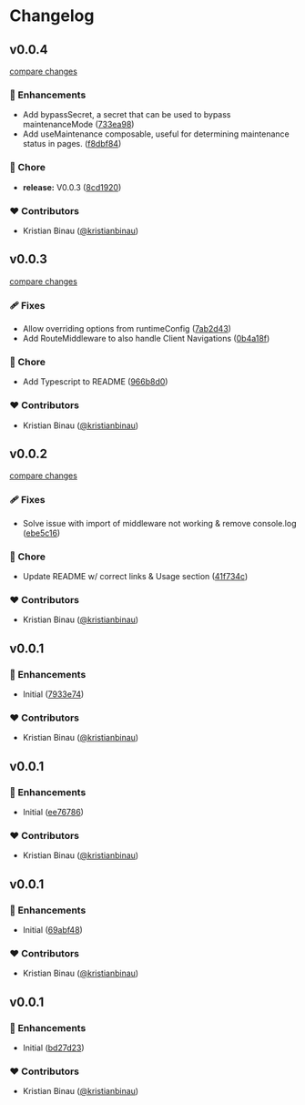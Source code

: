 # Changelog


## v0.0.4

[compare changes](https://github.com/kristianbinau/nuxt-maintenance-mode/compare/v0.0.3...v0.0.4)

### 🚀 Enhancements

- Add bypassSecret, a secret that can be used to bypass maintenanceMode ([733ea98](https://github.com/kristianbinau/nuxt-maintenance-mode/commit/733ea98))
- Add useMaintenance composable, useful for determining maintenance status in pages. ([f8dbf84](https://github.com/kristianbinau/nuxt-maintenance-mode/commit/f8dbf84))

### 🏡 Chore

- **release:** V0.0.3 ([8cd1920](https://github.com/kristianbinau/nuxt-maintenance-mode/commit/8cd1920))

### ❤️ Contributors

- Kristian Binau ([@kristianbinau](http://github.com/kristianbinau))

## v0.0.3

[compare changes](https://github.com/kristianbinau/nuxt-maintenance-mode/compare/v0.0.2...v0.0.3)

### 🩹 Fixes

- Allow overriding options from runtimeConfig ([7ab2d43](https://github.com/kristianbinau/nuxt-maintenance-mode/commit/7ab2d43))
- Add RouteMiddleware to also handle Client Navigations ([0b4a18f](https://github.com/kristianbinau/nuxt-maintenance-mode/commit/0b4a18f))

### 🏡 Chore

- Add Typescript to README ([966b8d0](https://github.com/kristianbinau/nuxt-maintenance-mode/commit/966b8d0))

### ❤️ Contributors

- Kristian Binau ([@kristianbinau](http://github.com/kristianbinau))

## v0.0.2

[compare changes](https://github.com/kristianbinau/nuxt-maintenance-mode/compare/v0.0.1...v0.0.2)

### 🩹 Fixes

- Solve issue with import of middleware not working & remove console.log ([ebe5c16](https://github.com/kristianbinau/nuxt-maintenance-mode/commit/ebe5c16))

### 🏡 Chore

- Update README w/ correct links & Usage section ([41f734c](https://github.com/kristianbinau/nuxt-maintenance-mode/commit/41f734c))

### ❤️ Contributors

- Kristian Binau ([@kristianbinau](http://github.com/kristianbinau))

## v0.0.1


### 🚀 Enhancements

- Initial ([7933e74](https://github.com/kristianbinau/nuxt-maintenance-mode/commit/7933e74))

### ❤️ Contributors

- Kristian Binau ([@kristianbinau](http://github.com/kristianbinau))

## v0.0.1


### 🚀 Enhancements

- Initial ([ee76786](https://github.com/kristianbinau/nuxt-maintenance-mode/commit/ee76786))

### ❤️ Contributors

- Kristian Binau ([@kristianbinau](http://github.com/kristianbinau))

## v0.0.1


### 🚀 Enhancements

- Initial ([69abf48](https://github.com/kristianbinau/nuxt-maintenance-mode/commit/69abf48))

### ❤️ Contributors

- Kristian Binau ([@kristianbinau](http://github.com/kristianbinau))

## v0.0.1


### 🚀 Enhancements

- Initial ([bd27d23](https://github.com/kristianbinau/nuxt-maintenance-mode/commit/bd27d23))

### ❤️ Contributors

- Kristian Binau ([@kristianbinau](http://github.com/kristianbinau))

